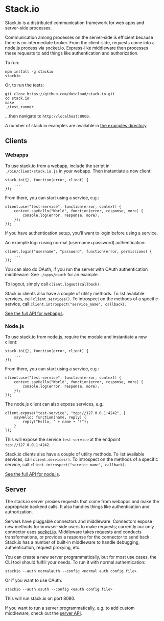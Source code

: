 # Stack.io #

Stack.io is a distributed communication framework for web apps and server-side
processes.

Communication among processes on the server-side is efficient because there is
no intermediate broker. From the client-side, requests come into a node.js
process via socket.io. Express-like middleware then processes these requests
to add things like authentication and authorization.

To run:

    npm install -g stackio
    stackio

Or, to run the tests:

    git clone https://github.com/dotcloud/stack.io.git
    cd stack.io
    make
    ./test_runner

...then navigate to `http://localhost:8000`.

A number of stack.io examples are available in
[the examples directory](https://github.com/dotcloud/stack.io/tree/master/examples).

## Clients ##

### Webapps ###

To use stack.io from a webapp, include the script in `./bin/client/stack.io.js`
in your webapp. Then instantiate a new client:

    stack.io({}, function(error, client) {
        ...
    });

From there, you can start using a service, e.g.:

    client.use("test-service", function(error, context) {
        context.sayHello("World", function(error, response, more) {
            console.log(error, response, more);
        });
    });

If you have authentication setup, you'll want to login before using a service.

An example login using normal (username+password) authentication:

    client.login("username", "password", function(error, permissions) {
        ...
    });

You can also do OAuth, if you run the server with OAuth authentication
middleware. See `./apps/oauth` for an example.

To logout, simply call `client.logout(callback)`.

Stack.io clients also have a couple of utility methods. To list available
services, call `client.services()`. To introspect on the methods of a
specific service, call `client.introspect("service_name", callback)`.

[See the full API for webapps](https://github.com/dotcloud/stack.io/blob/master/doc/api/client-webapps.md).

### Node.js ###

To use stack.io from node.js, require the module and instantiate a new client:

    stack.io({}, function(error, client) {
        ...
    });

From there, you can start using a service, e.g.:

    client.use("test-service", function(error, context) {
        context.sayHello("World", function(error, response, more) {
            console.log(error, response, more);
        });
    });

The node.js client can also expose services, e.g.:

    client.expose("test-service", "tcp://127.0.0.1:4242", {
        sayHello: function(name, reply) {
            reply("Hello, " + name + "!");
        }
    });

This will expose the service `test-service` at the endpoint
`tcp://127.0.0.1:4242`.

Stack.io clients also have a couple of utility methods. To list available
services, call `client.services()`. To introspect on the methods of a
specific service, call `client.introspect("service_name", callback)`.

[See the full API for node.js](https://github.com/dotcloud/stack.io/blob/master/doc/api/client-node.md).

## Server ##

The stack.io server proxies requests that come from webapps and make the
appropriate backend calls. It also handles things like authentication and
authorization.

Servers have pluggable connectors and middleware. Connectors expose new methods
for browser-side users to make requests; currently our only connector uses
[socket.io](http://socket.io/). Middleware takes requests and conducts
transformations, or provides a response for the connector to send back.
Stack.io has a number of built-in middleware to handle debugging,
authentication, request proxying, etc.

You can create a new server programmatically, but for most use cases, the CLI
tool should fulfill your needs. To run it with normal authentication:

    stackio --auth normalauth --config <normal auth config file>

Or if you want to use OAuth:

    stackio --auth oauth --config <oauth config file>

This will run stack.io on port 8080.

If you want to run a server programmatically, e.g. to add custom middleware,
check out the [server API](https://github.com/dotcloud/stack.io/blob/master/doc/api/server.md).
